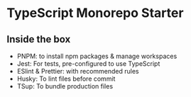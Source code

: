 # TypeScript Monorepo Starter

## Inside the box

- PNPM: to install npm packages & manage workspaces
- Jest: For tests, pre-configured to use TypeScript
- ESlint & Prettier: with recommended rules
- Husky: To lint files before commit
- TSup: To bundle production files
